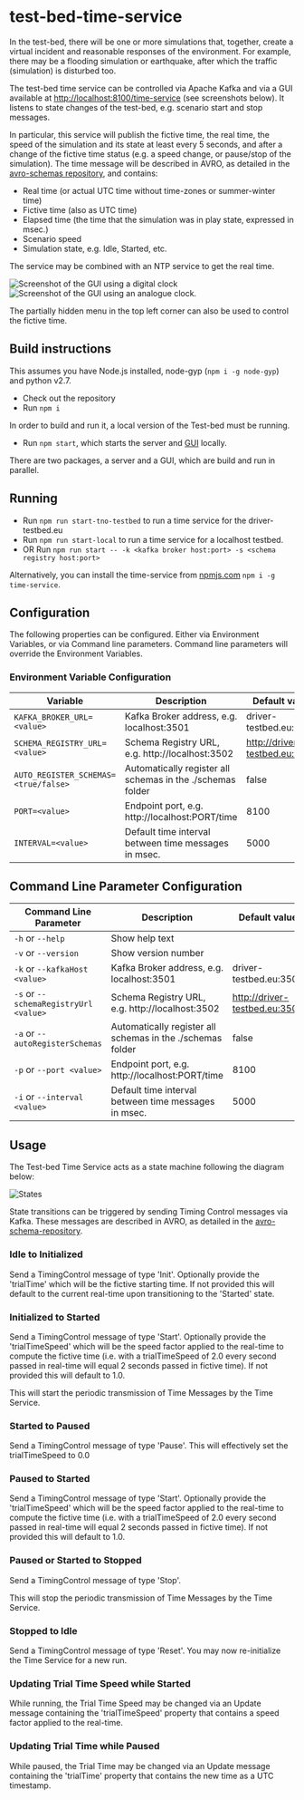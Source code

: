# test-bed-time-service

In the test-bed, there will be one or more simulations that, together, create a virtual incident and reasonable responses of the environment. For example, there may be a flooding simulation or earthquake, after which the traffic (simulation) is disturbed too.

The test-bed time service can be controlled via Apache Kafka and via a GUI available at [http://localhost:8100/time-service](http://localhost:8100/time-service) (see screenshots below). It listens to state changes of the test-bed, e.g. scenario start and stop messages.

In particular, this service will publish the fictive time, the real time, the speed of the simulation and its state at least every 5 seconds, and after a change of the fictive time status (e.g. a speed change, or pause/stop of the simulation). The time message will be described in AVRO, as detailed in the [avro-schemas repository](https://github.com/DRIVER-EU/avro-schemas/blob/master/core/time/connect-status-time-value.avsc), and contains:

- Real time (or actual UTC time without time-zones or summer-winter time)
- Fictive time (also as UTC time)
- Elapsed time (the time that the simulation was in play state, expressed in msec.)
- Scenario speed
- Simulation state, e.g. Idle, Started, etc.

The service may be combined with an NTP service to get the real time.

![Screenshot of the GUI using a digital clock](./img/screenshot-digital-clock.png?raw=true "Screenshot of the GUI using a digital clock.")
![Screenshot of the GUI using an analogue clock.](./img/screenshot-analogue-clock.png?raw=true "Screenshot of the GUI using an analogue clock.")

The partially hidden menu in the top left corner can also be used to control the fictive time.

## Build instructions

This assumes you have Node.js installed, node-gyp (`npm i -g node-gyp`) and python v2.7.

- Check out the repository
- Run `npm i`

In order to build and run it, a local version of the Test-bed must be running.

- Run `npm start`, which starts the server and [GUI](http://localhost:8100/time-service) locally.

There are two packages, a server and a GUI, which are build and run in parallel.

## Running

- Run `npm run start-tno-testbed` to run a time service for the driver-testbed.eu
- Run `npm run start-local` to run a time service for a localhost testbed.
- OR Run `npm run start -- -k <kafka broker host:port> -s <schema registry host:port>`

Alternatively, you can install the time-service from [npmjs.com](https://npmjs.com) `npm i -g time-service`.

## Configuration

The following properties can be configured. Either via Environment Variables, or via Command line parameters. Command line parameters will override the Environment Variables.

### Environment Variable Configuration

| Variable                             | Description                                                 | Default value                 |
|--------------------------------------|-------------------------------------------------------------|-------------------------------|
| `KAFKA_BROKER_URL=<value>`           | Kafka Broker address, e.g. localhost:3501                   | driver-testbed.eu:3501        |
| `SCHEMA_REGISTRY_URL=<value>`        | Schema Registry URL, e.g. http://localhost:3502             | http://driver-testbed.eu:3502 |
| `AUTO_REGISTER_SCHEMAS=<true/false>` | Automatically register all schemas in the ./schemas folder  | false                         |
| `PORT=<value>`                       | Endpoint port, e.g. http://localhost:PORT/time              | 8100                          |
| `INTERVAL=<value>`                   | Default time interval between time messages in msec.        | 5000                          |

## Command Line Parameter Configuration

| Command Line Parameter               | Description                                                 | Default value                 |
|--------------------------------------|-------------------------------------------------------------|-------------------------------|
| `-h` or `--help`                     | Show help text                                              |                               |
| `-v` or `--version`                  | Show version number                                         |                               |
| `-k` or `--kafkaHost <value>`        | Kafka Broker address, e.g. localhost:3501                   | driver-testbed.eu:3501        |
| `-s` or `--schemaRegistryUrl <value>`| Schema Registry URL, e.g. http://localhost:3502             | http://driver-testbed.eu:3502 |
| `-a` or `--autoRegisterSchemas`      | Automatically register all schemas in the ./schemas folder  | false                         |
| `-p` or `--port <value>`             | Endpoint port, e.g. http://localhost:PORT/time              | 8100                          |
| `-i` or `--interval <value>`         | Default time interval between time messages in msec.        | 5000                          |

## Usage

The Test-bed Time Service acts as a state machine following the diagram below:

![States](packages/server/doc/statediagram.png)

State transitions can be triggered by sending Timing Control messages via Kafka. These messages are described in AVRO, as detailed in the [avro-schema-repository](https://github.com/DRIVER-EU/avro-schemas/blob/master/core/time/connect-status-time-control-value.avsc).

### Idle to Initialized

Send a TimingControl message of type 'Init'. Optionally provide the 'trialTime' which will be the fictive starting time. If not provided this will default to the current real-time upon transitioning to the 'Started' state.

### Initialized to Started

Send a TimingControl message of type 'Start'. Optionally provide the 'trialTimeSpeed' which will be the speed factor applied to the real-time to compute the fictive time (i.e. with a trialTimeSpeed of 2.0 every second passed in real-time will equal 2 seconds passed in fictive time).  If not provided this will default to 1.0.

This will start the periodic transmission of Time Messages by the Time Service.

### Started to Paused

Send a TimingControl message of type 'Pause'. This will effectively set the trialTimeSpeed to 0.0

### Paused to Started

Send a TimingControl message of type 'Start'.  Optionally provide the 'trialTimeSpeed' which will be the speed factor applied to the real-time to compute the fictive time (i.e. with a trialTimeSpeed of 2.0 every second passed in real-time will equal 2 seconds passed in fictive time).  If not provided this will default to 1.0.

### Paused or Started to Stopped

Send a TimingControl message of type 'Stop'.

This will stop the periodic transmission of Time Messages by the Time Service.

### Stopped to Idle

Send a TimingControl message of type 'Reset'. You may now re-initialize the Time Service for a new run.

### Updating Trial Time Speed while Started

While running, the Trial Time Speed may be changed via an Update message containing the 'trialTimeSpeed' property that contains a speed factor applied to the real-time.

### Updating Trial Time while Paused

While paused, the Trial Time may be changed via an Update message containing the 'trialTime' property that contains the new time as a UTC timestamp.
